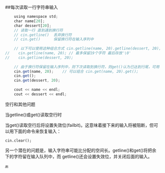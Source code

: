 ##每次读取一行字符串输入

```javascript
    using namespace std;
    char name[20];
    char dessert[20];
    // 读取一行 直到遇到换行符
    // cin.getline()  丢弃换行符
    // cin.get()      保留换行符在输入序列中
    
    // 以下可以使用这种组合方式 cin.getline(name, 20).getline(dessert, 20);
//    cin.getline(name, 20); // 最多保留19个字符 最后存放'\0'
//    cin.getline(dessert, 20);
    
    // 由于换行符保留在输入序列中，则下次读取到换行符，则get()认为已达到行尾，可用不带參的get()读取下一个字符
    cin.get(name, 20);    // 可以组合 cin.get(name, 20).get();
    cin.get();
    cin.get(dessert, 20);
    
    cout << name << endl;
    cout << dessert << endl;

```

空行和其他问题

当getline()或get()读取空行时

当get()读取空行后将设置失效位(failbit)。这意味着接下来的输入将被阻断，但可以用下面的命令来恢复输入：

    cin.clear();

另一个潜在的问题是，输入字符串可能比分配的空间长。getline()和get()将把余下的字符留在输入队列中，而 getline()还会设置失效位，并关闭后面的输入。

🔚